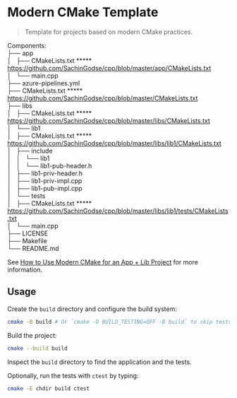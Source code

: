# Modern CMake Template

> Template for projects based on modern CMake practices.
  
Components:  
├── app  
│   ├── CMakeLists.txt      *****  https://github.com/SachinGodse/cpp/blob/master/app/CMakeLists.txt  
│   └── main.cpp  
├── azure-pipelines.yml  
├── CMakeLists.txt          *****  https://github.com/SachinGodse/cpp/blob/master/CMakeLists.txt  
├── libs  
│   ├── CMakeLists.txt      *****  https://github.com/SachinGodse/cpp/blob/master/libs/CMakeLists.txt  
│   └── lib1  
│       ├── CMakeLists.txt  *****  https://github.com/SachinGodse/cpp/blob/master/libs/lib1/CMakeLists.txt  
│       ├── include  
│       │   └── lib1  
│       │       └── lib1-pub-header.h  
│       ├── lib1-priv-header.h  
│       ├── lib1-priv-impl.cpp  
│       ├── lib1-pub-impl.cpp  
│       └── tests  
│           ├── CMakeLists.txt  ***** https://github.com/SachinGodse/cpp/blob/master/libs/lib1/tests/CMakeLists.txt  
│           └── main.cpp  
├── LICENSE  
├── Makefile  
└── README.md  
  

See [How to Use Modern CMake for an App + Lib Project](https://rvarago.github.io/2018/08/20/how-to-use-modern-cmake-for-an-app-p-lib-project.html) for more information.

## Usage

Create the `build` directory and configure the build system:

```bash
cmake -B build # Or `cmake -D BUILD_TESTING=OFF -B build` to skip tests. 
```

Build the project:

```bash
cmake --build build
```

Inspect the `build` directory to find the application and the tests.

Optionally, run the tests with `ctest` by typing:

```bash
cmake -E chdir build ctest
```
